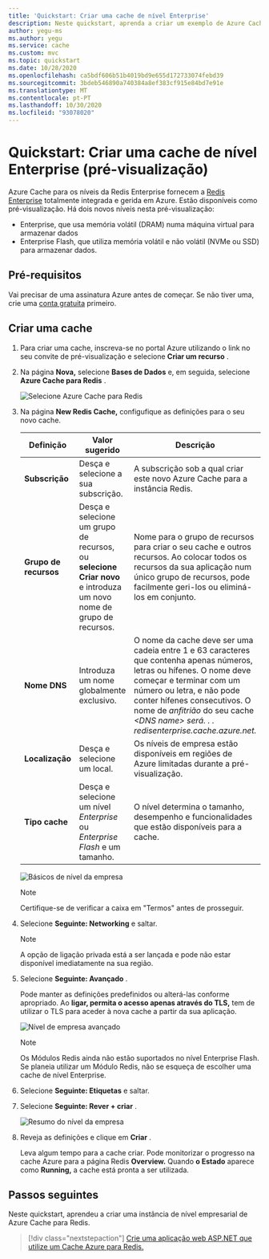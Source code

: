 ```yaml
---
title: 'Quickstart: Criar uma cache de nível Enterprise'
description: Neste quickstart, aprenda a criar um exemplo de Azure Cache para o nível Redis Enterprise
author: yegu-ms
ms.author: yegu
ms.service: cache
ms.custom: mvc
ms.topic: quickstart
ms.date: 10/28/2020
ms.openlocfilehash: ca5bdf606b51b4019bd9e655d172733074febd39
ms.sourcegitcommit: 3bdeb546890a740384a8ef383cf915e84bd7e91e
ms.translationtype: MT
ms.contentlocale: pt-PT
ms.lasthandoff: 10/30/2020
ms.locfileid: "93078020"
---
```

# <a name="quickstart-create-an-enterprise-tier-cache-preview"></a>Quickstart: Criar uma cache de nível Enterprise (pré-visualização)

Azure Cache para os níveis da Redis Enterprise fornecem a [Redis Enterprise](https://redislabs.com/redis-enterprise/) totalmente integrada e gerida em Azure. Estão disponíveis como pré-visualização. Há dois novos níveis nesta pré-visualização:
* Enterprise, que usa memória volátil (DRAM) numa máquina virtual para armazenar dados
* Enterprise Flash, que utiliza memória volátil e não volátil (NVMe ou SSD) para armazenar dados.

## <a name="prerequisites"></a>Pré-requisitos

Vai precisar de uma assinatura Azure antes de começar. Se não tiver uma, crie uma [conta gratuita](https://azure.microsoft.com/free/) primeiro.

## <a name="create-a-cache"></a>Criar uma cache
1. Para criar uma cache, inscreva-se no portal Azure utilizando o link no seu convite de pré-visualização e selecione **Criar um recurso** .

1. Na página **Nova,** selecione **Bases de Dados** e, em seguida, selecione **Azure Cache para Redis** .
   
   ![Selecione Azure Cache para Redis](media/cache-create/new-cache-menu.png)
   
1. Na página **New Redis Cache,** configufique as definições para o seu novo cache.
   
   | Definição      | Valor sugerido  | Descrição |
   | ------------ |  ------- | -------------------------------------------------- |
   | **Subscrição** | Desça e selecione a sua subscrição. | A subscrição sob a qual criar este novo Azure Cache para a instância Redis. | 
   | **Grupo de recursos** | Desça e selecione um grupo de recursos, ou **selecione Criar novo** e introduza um novo nome de grupo de recursos. | Nome para o grupo de recursos para criar o seu cache e outros recursos. Ao colocar todos os recursos da sua aplicação num único grupo de recursos, pode facilmente geri-los ou eliminá-los em conjunto. | 
   | **Nome DNS** | Introduza um nome globalmente exclusivo. | O nome da cache deve ser uma cadeia entre 1 e 63 caracteres que contenha apenas números, letras ou hífenes. O nome deve começar e terminar com um número ou letra, e não pode conter hífenes consecutivos. O nome de *anfitrião* do seu cache *\<DNS name> <Azure region> será. . . redisenterprise.cache.azure.net.* | 
   | **Localização** | Desça e selecione um local. | Os níveis de empresa estão disponíveis em regiões de Azure limitadas durante a pré-visualização. |
   | **Tipo cache** | Desça e selecione um nível *Enterprise* ou *Enterprise Flash* e um tamanho. |  O nível determina o tamanho, desempenho e funcionalidades que estão disponíveis para a cache. |
   
   ![Básicos de nível da empresa](media/cache-create/enterprise-tier-basics.png) 

   > [!NOTE] 
   > Certifique-se de verificar a caixa em "Termos" antes de prosseguir.
   >

1. Selecione **Seguinte: Networking** e saltar.

   > [!NOTE] 
   > A opção de ligação privada está a ser lançada e pode não estar disponível imediatamente na sua região.
   >

1. Selecione **Seguinte: Avançado** .
   
   Pode manter as definições predefinidos ou alterá-las conforme apropriado. Ao **ligar, permita o acesso apenas através do TLS,** tem de utilizar o TLS para aceder à nova cache a partir da sua aplicação.

   ![Nível de empresa avançado](media/cache-create/enterprise-tier-advanced.png) 

   > [!NOTE] 
   > Os Módulos Redis ainda não estão suportados no nível Enterprise Flash. Se planeia utilizar um Módulo Redis, não se esqueça de escolher uma cache de nível Enterprise.
   >
   
1. Selecione **Seguinte: Etiquetas** e saltar.

1. Selecione **Seguinte: Rever + criar** .

   ![Resumo do nível da empresa](media/cache-create/enterprise-tier-summary.png) 

1. Reveja as definições e clique em **Criar** .
   
   Leva algum tempo para a cache criar. Pode monitorizar o progresso na cache Azure para a página Redis **Overview.** Quando **o Estado** aparece como **Running,** a cache está pronta a ser utilizada.

## <a name="next-steps"></a>Passos seguintes

Neste quickstart, aprendeu a criar uma instância de nível empresarial de Azure Cache para Redis.

> [!div class="nextstepaction"]
> [Crie uma aplicação web ASP.NET que utilize um Cache Azure para Redis.](./cache-web-app-howto.md)

